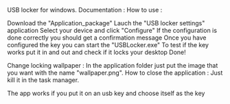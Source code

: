 USB locker for windows.
Documentation :
How to use :

Download the "Application_package"
Lauch the "USB locker settings" application
Select your device and click "Configure"
If the configuration is done correctly you should get a confirmation message
Once you have configured the key you can start the "USBLocker.exe"
To test if the key works put it in and out and check if it locks your desktop
Done!

Change locking wallpaper :
In the application folder just put the image that you want with the name "wallpaper.png".
How to close the application :
Just kill it in the task manager.

The app works if you put it on an usb key and choose itself as the key